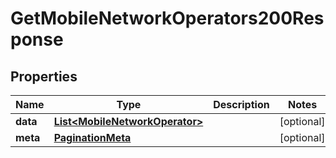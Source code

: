 

# GetMobileNetworkOperators200Response


## Properties

| Name | Type | Description | Notes |
|------------ | ------------- | ------------- | -------------|
|**data** | [**List&lt;MobileNetworkOperator&gt;**](MobileNetworkOperator.md) |  |  [optional] |
|**meta** | [**PaginationMeta**](PaginationMeta.md) |  |  [optional] |



